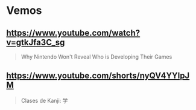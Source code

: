 # Vemos

## https://www.youtube.com/watch?v=gtkJfa3C_sg
> Why Nintendo Won't Reveal Who is Developing Their Games 

## https://www.youtube.com/shorts/nyQV4YYlpJM

> Clases de Kanji: 学
